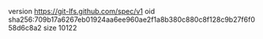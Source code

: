 version https://git-lfs.github.com/spec/v1
oid sha256:709b17a6267eb01924aa6ee960ae2f1a8b380c880c8f128c9b27f6f058d6c8a2
size 10122
